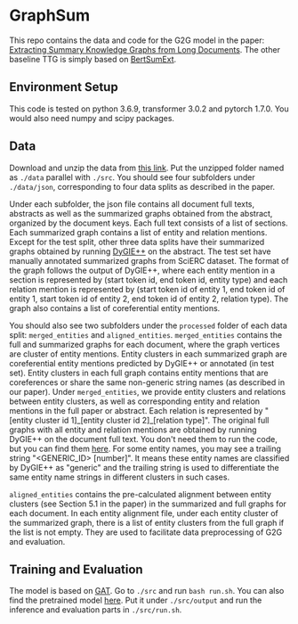 # GraphSum


This repo contains the data and code for the G2G model in the paper: [Extracting Summary Knowledge Graphs from Long Documents](https://arxiv.org/abs/2009.09162). The other baseline TTG is simply based on [BertSumExt](https://github.com/nlpyang/PreSumm).


## Environment Setup
This code is tested on python 3.6.9, transformer 3.0.2 and pytorch 1.7.0. You would also need numpy and scipy packages.


## Data
Download and unzip the data from [this link](https://drive.google.com/file/d/1cGYHnsm6Frq4lp0pBTwU5xsQdx0wa5T8/view?usp=sharing). Put the unzipped folder named as `./data` parallel with `./src`. You should see four subfolders under `./data/json`, corresponding to four data splits as described in the paper. <br>

Under each subfolder, the json file contains all document full texts, abstracts as well as the summarized graphs obtained from the abstract, organized by the document keys. Each full text consists of a list of sections. Each summarized graph contains a list of entity and relation mentions. Except for the test split, other three data splits have their summarized graphs obtained by running [DyGIE++](https://github.com/dwadden/dygiepp) on the abstract. The test set have manually annotated summarized graphs from SciERC dataset. The format of the graph follows the output of DyGIE++, where each entity mention in a section is represented by (start token id, end token id, entity type) and each relation mention is represented by (start token id of entity 1, end token id of entity 1, start token id of entity 2, end token id of entity 2, relation type). The graph also contains a list of coreferential entity mentions. <br>

You should also see two subfolders under the `processed` folder of each data split: `merged_entities` and `aligned_entities`. `merged_entities` contains the full and summarized graphs for each document, where the graph vertices are cluster of entity mentions. Entity clusters in each summarized graph are coreferential entity mentions predicted by DyGIE++ or annotated (in test set). Entity clusters in each full graph contains entity mentions that are coreferences or share the same non-generic string names (as described in our paper). Under `merged_entities`, we provide entity clusters and relations between entity clusters, as well as corresponding entity and relation mentions in the full paper or abstract. Each relation is represented by "[entity cluster id 1]\_[entity cluster id 2]\_[relation type]". The original full graphs with all entity and relation mentions are obtained by running DyGIE++ on the document full text. You don't need them to run the code, but you can find them [here](https://drive.google.com/file/d/1g12gufjFgU--2BpABz0yP3KXgGRnHfNv/view?usp=sharing). For some entity names, you may see a trailing string "<GENERIC_ID> [number]". It means these entity names are classified by DyGIE++ as "generic" and the trailing string is used to differentiate the same entity name strings in different clusters in such cases. <br>

`aligned_entities` contains the pre-calculated alignment between entity clusters (see Section 5.1 in the paper) in the summarized and full graphs for each document. In each entity alignment file, under each entity cluster of the summarized graph, there is a list of entity clusters from the full graph if the list is not empty. They are used to facilitate data preprocessing of G2G and evaluation.


## Training and Evaluation

The model is based on [GAT](https://github.com/Diego999/pyGAT). Go to `./src` and run `bash run.sh`. You can also find the pretrained model [here](https://drive.google.com/file/d/1tSqgyaE9kHWHs-B-f-2F4vUN8Mhxm4uh/view?usp=sharing). Put it under `./src/output` and run the inference and evaluation parts in `./src/run.sh`.
